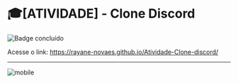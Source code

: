 # 🎓[ATIVIDADE] - Clone Discord


![Badge concluído](http://img.shields.io/static/v1?label=STATUS&message=Concluído&color=GREEN&style=for-the-badge)

Acesse o link: https://rayane-novaes.github.io/Atividade-Clone-discord/



---
![mobile](https://user-images.githubusercontent.com/88513836/219974095-14f606e4-7018-4c5f-970f-de57971c4955.gif)


